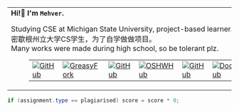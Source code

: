 <table width="100%">
<tbody>
    <tr width="100%">
        <td>
            <strong>Hi!👋 I'm <code>Mehver</code>.</strong>
            <p>Studying CSE at Michigan State University, project-based learner.</br>密歇根州立大学CS学生，为了自学做做项目。
	    </br>Many works were made during high school, so be tolerant plz.
	</p>
            <figure>
                <table>
                    <tr>
						<td> <a href='https://github.com/SynRGB'>
							<img src="https://img.shields.io/badge/-SynRGB-3A3A3A?style=flat&amp;logo=GitHub&amp;logoColor=white" referrerpolicy="no-referrer" alt="GitHub"></a>
						</td>
						<td> <a href='https://greasyfork.org/zh-CN/users/867050-titanrgb'>
								<img src="https://img.shields.io/badge/-SynRGB·GreasyFork-670000?style=flat&amp;logo=tampermonkey&amp;logoColor=white" referrerpolicy="no-referrer" alt="GreasyFork"></a>
                        </td>
						<td> <a href='https://github.com/MehverOSHWH'>
							<img src="https://img.shields.io/badge/-MehverOSHWH-3A3A3A?style=flat&amp;logo=GitHub&amp;logoColor=white" referrerpolicy="no-referrer" alt="GitHub"></a>
						</td>
                        <td> <a href='https://oshwhub.com/RGB_YES'><img src="https://img.shields.io/badge/-MehverOSHWH·OSHWHub-5588ff?style=flat&amp;logo=data:image/png;base64,iVBORw0KGgoAAAANSUhEUgAAAB4AAAAeCAYAAAA7MK6iAAAA2UlEQVRIie1W0RLDIAjD3f7/l9nTro4RCFivvd3y1oomQQXlKoyZV1VZGTZwgLjPoHGEPRqGPXUK/kM8FwiHM6bOmAvGsefGLmy/U/eR41LqJnLKPXJcJbUC7DZ8rWeJbRB1WgsCIDGalCE61XSqV1zS5J17zJCnZ2QH8SwAolJA6EUZ7HQc4k/8+8TdU13uRha3TvVKCV0ilqzTdODtcdTAbbNn4MZax2kDD0R5gAJRWzw1rV5/j/aYdV8ifCO7x6UHnDMPgi0gkYDWG61aQKKKteW+nwsReQHXpy5D9yKlhQAAAABJRU5ErkJggg==&amp;logoColor=white" referrerpolicy="no-referrer" alt="OSHWHub"></a>
						</td>
						<td> <a href='https://github.com/OPDMC'>
							<img src="https://img.shields.io/badge/-OPDMC-3A3A3A?style=flat&amp;logo=GitHub&amp;logoColor=white" referrerpolicy="no-referrer" alt="GitHub"></a>
						</td>
						<td> <a href='https://hub.docker.com/u/opdmc'><img
						    src="https://img.shields.io/badge/-OPDMC·DockerHub-1c90ed?style=flat&amp;logo=Docker&amp;logoColor=white"
						    referrerpolicy="no-referrer" alt="DockerHub"></a>
                        </td>
                    </tr>
                </table>
        </td>
    </tr>
</tbody>
</table>
		    
```java
if (assignment.type == plagiarised) score = score * 0;
```
